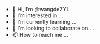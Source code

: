 - 👋 Hi, I’m @wangdeZYL
- 👀 I’m interested in ...
- 🌱 I’m currently learning ...
- 💞️ I’m looking to collaborate on ...
- 📫 How to reach me ...

<!---
wangdeZYL/wangdeZYL is a ✨ special ✨ repository because its `README.md` (this file) appears on your GitHub profile.
You can click the Preview link to take a look at your changes.
--->
